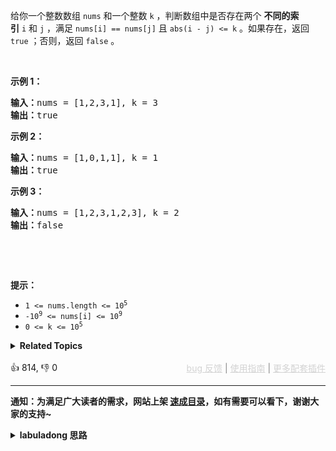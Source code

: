<p>给你一个整数数组&nbsp;<code>nums</code> 和一个整数&nbsp;<code>k</code> ，判断数组中是否存在两个 <strong>不同的索引</strong><em>&nbsp;</em><code>i</code>&nbsp;和<em>&nbsp;</em><code>j</code> ，满足 <code>nums[i] == nums[j]</code> 且 <code>abs(i - j) &lt;= k</code> 。如果存在，返回 <code>true</code> ；否则，返回 <code>false</code> 。</p>

<p>&nbsp;</p>

<p><strong>示例&nbsp;1：</strong></p>

<pre>
<strong>输入：</strong>nums = [1,2,3,1], k<em> </em>= 3
<strong>输出：</strong>true</pre>

<p><strong>示例 2：</strong></p>

<pre>
<strong>输入：</strong>nums = [1,0,1,1], k<em> </em>=<em> </em>1
<strong>输出：</strong>true</pre>

<p><strong>示例 3：</strong></p>

<pre>
<strong>输入：</strong>nums = [1,2,3,1,2,3], k<em> </em>=<em> </em>2
<strong>输出：</strong>false</pre>

<p>&nbsp;</p>

<p>&nbsp;</p>

<p><strong>提示：</strong></p>

<ul> 
 <li><code>1 &lt;= nums.length &lt;= 10<sup>5</sup></code></li> 
 <li><code>-10<sup>9</sup> &lt;= nums[i] &lt;= 10<sup>9</sup></code></li> 
 <li><code>0 &lt;= k &lt;= 10<sup>5</sup></code></li> 
</ul>

<details><summary><strong>Related Topics</strong></summary>数组 | 哈希表 | 滑动窗口</details><br>

<div>👍 814, 👎 0<span style='float: right;'><span style='color: gray;'><a href='https://github.com/labuladong/fucking-algorithm/issues' target='_blank' style='color: lightgray;text-decoration: underline;'>bug 反馈</a> | <a href='https://labuladong.online/algo/fname.html?fname=jb插件简介' target='_blank' style='color: lightgray;text-decoration: underline;'>使用指南</a> | <a href='https://labuladong.online/algo/' target='_blank' style='color: lightgray;text-decoration: underline;'>更多配套插件</a></span></span></div>

<div id="labuladong"><hr>

**通知：为满足广大读者的需求，网站上架 [速成目录](https://labuladong.online/algo/intro/quick-learning-plan/)，如有需要可以看下，谢谢大家的支持~**

<details><summary><strong>labuladong 思路</strong></summary>


<div id="labuladong_solution_zh">

## 基本思路

这题考察滑动窗口技巧，你维护一个大小为 `k` 的滑动窗口滑过整个数组，滑动的过程中计算窗口中是否存在重复元素。

前文 [滑动窗口框架](https://labuladong.online/algo/essential-technique/sliding-window-framework/) 说过，使用滑动窗口算法需要搞清楚以下几个问题：

1、什么时候应该扩大窗口？

2、什么时候应该缩小窗口？

3、什么时候得到一个合法的答案？

本题很简单直接，以上三个问题的答案是：

1、当窗口大小小于 `k` 时，扩大窗口。

2、当窗口大小大于 `k` 时，缩小窗口。

3、当窗口大小等于 `k` 且发现窗口中存在重复元素时，返回 true。

直接看代码吧。

**详细题解**：
  - [【练习】滑动窗口算法经典习题](https://labuladong.online/algo/problem-set/sliding-window/)

</div>





<div id="solution">

## 解法代码



<div class="tab-panel"><div class="tab-nav">
<button data-tab-item="cpp" class="tab-nav-button btn " data-tab-group="default" onclick="switchTab(this)">cpp🤖</button>

<button data-tab-item="python" class="tab-nav-button btn " data-tab-group="default" onclick="switchTab(this)">python🤖</button>

<button data-tab-item="java" class="tab-nav-button btn active" data-tab-group="default" onclick="switchTab(this)">java🟢</button>

<button data-tab-item="go" class="tab-nav-button btn " data-tab-group="default" onclick="switchTab(this)">go🤖</button>

<button data-tab-item="javascript" class="tab-nav-button btn " data-tab-group="default" onclick="switchTab(this)">javascript🤖</button>
</div><div class="tab-content">
<div data-tab-item="cpp" class="tab-item " data-tab-group="default"><div class="highlight">

```cpp
// 注意：cpp 代码由 chatGPT🤖 根据我的 java 代码翻译。
// 本代码的正确性已通过力扣验证，如有疑问，可以对照 java 代码查看。

#include <vector>
#include <unordered_set>
using namespace std;

class Solution {
public:
    bool containsNearbyDuplicate(vector<int>& nums, int k) {
        int left = 0, right = 0;
        unordered_set<int> window;
        // 滑动窗口算法框架，维护一个大小为 k 的窗口
        while (right < nums.size()) {
            // 扩大窗口
            if (window.find(nums[right]) != window.end()) {
                return true;
            }
            window.insert(nums[right]);
            right++;

            if (right - left > k) {
                // 当窗口的大小大于 k 时，缩小窗口
                window.erase(nums[left]);
                left++;
            }
        }
        return false;
    }
};
```

</div></div>

<div data-tab-item="python" class="tab-item " data-tab-group="default"><div class="highlight">

```python
# 注意：python 代码由 chatGPT🤖 根据我的 java 代码翻译。
# 本代码的正确性已通过力扣验证，如有疑问，可以对照 java 代码查看。

class Solution:
    def containsNearbyDuplicate(self, nums: List[int], k: int) -> bool:
        left = 0
        right = 0
        window = set()
        # 滑动窗口算法框架，维护一个大小为 k 的窗口
        while right < len(nums):
            # 扩大窗口
            if nums[right] in window:
                return True
            window.add(nums[right])
            right += 1

            if right - left > k:
                # 当窗口的大小大于 k 时，缩小窗口
                window.remove(nums[left])
                left += 1

        return False
```

</div></div>

<div data-tab-item="java" class="tab-item active" data-tab-group="default"><div class="highlight">

```java
class Solution {
    public boolean containsNearbyDuplicate(int[] nums, int k) {
        int left = 0, right = 0;
        HashSet<Integer> window = new HashSet<>();
        // 滑动窗口算法框架，维护一个大小为 k 的窗口
        while (right < nums.length) {
            // 扩大窗口
            if (window.contains(nums[right])) {
                return true;
            }
            window.add(nums[right]);
            right++;

            if (right - left > k) {
                // 当窗口的大小大于 k 时，缩小窗口
                window.remove(nums[left]);
                left++;
            }
        }
        return false;
    }
}
```

</div></div>

<div data-tab-item="go" class="tab-item " data-tab-group="default"><div class="highlight">

```go
// 注意：go 代码由 chatGPT🤖 根据我的 java 代码翻译。
// 本代码的正确性已通过力扣验证，如有疑问，可以对照 java 代码查看。

func containsNearbyDuplicate(nums []int, k int) bool {
    left, right := 0, 0
    window := make(map[int]bool)
    // 滑动窗口算法框架，维护一个大小为 k 的窗口
    for right < len(nums) {
        // 扩大窗口
        if window[nums[right]] {
            return true
        }
        window[nums[right]] = true
        right++

        if right-left > k {
            // 当窗口的大小大于 k 时，缩小窗口
            delete(window, nums[left])
            left++
        }
    }
    return false
}
```

</div></div>

<div data-tab-item="javascript" class="tab-item " data-tab-group="default"><div class="highlight">

```javascript
// 注意：javascript 代码由 chatGPT🤖 根据我的 java 代码翻译。
// 本代码的正确性已通过力扣验证，如有疑问，可以对照 java 代码查看。

var containsNearbyDuplicate = function(nums, k) {
    let left = 0, right = 0;
    const window = new Set();
    // 滑动窗口算法框架，维护一个大小为 k 的窗口
    while (right < nums.length) {
        // 扩大窗口
        if (window.has(nums[right])) {
            return true;
        }
        window.add(nums[right]);
        right++;

        if (right - left > k) {
            // 当窗口的大小大于 k 时，缩小窗口
            window.delete(nums[left]);
            left++;
        }
    }
    return false;
};
```

</div></div>
</div></div>

<hr /><details open hint-container details><summary style="font-size: medium"><strong>🥳🥳 算法可视化 🥳🥳</strong></summary><div id="data_contains-duplicate-ii"  category="leetcode" ></div><div class="resizable aspect-ratio-container" style="height: 100%;">
<div id="iframe_contains-duplicate-ii"></div></div>
</details><hr /><br />

</div>
</details>
</div>

